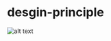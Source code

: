 # desgin-principle
![alt text](https://i.ibb.co/PmPhqJT/arrow-forward-ios-FILL0-wght400-GRAD0-opsz48.png)

